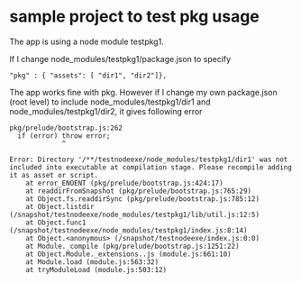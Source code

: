 # sample project to test pkg usage

The app is using a node module testpkg1.

If I change node_modules/testpkg1/package.json to specify

```
"pkg" : { "assets": [ "dir1", "dir2"]},
```

The app works fine with pkg. However if I change my own package.json (root level) to include node_modules/testpkg1/dir1 and node_modules/testpkg1/dir2, it gives following error

```
pkg/prelude/bootstrap.js:262
  if (error) throw error;
             ^

Error: Directory '/**/testnodeexe/node_modules/testpkg1/dir1' was not included into executable at compilation stage. Please recompile adding it as asset or script.
    at error_ENOENT (pkg/prelude/bootstrap.js:424:17)
    at readdirFromSnapshot (pkg/prelude/bootstrap.js:765:29)
    at Object.fs.readdirSync (pkg/prelude/bootstrap.js:785:12)
    at Object.listdir (/snapshot/testnodeexe/node_modules/testpkg1/lib/util.js:12:5)
    at Object.func1 (/snapshot/testnodeexe/node_modules/testpkg1/index.js:8:14)
    at Object.<anonymous> (/snapshot/testnodeexe/index.js:0:0)
    at Module._compile (pkg/prelude/bootstrap.js:1251:22)
    at Object.Module._extensions..js (module.js:661:10)
    at Module.load (module.js:563:32)
    at tryModuleLoad (module.js:503:12)

```
